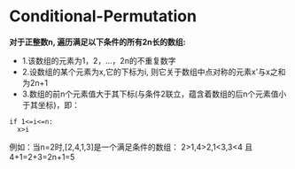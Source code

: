 # Conditional-Permutation
**对于正整数n, 遍历满足以下条件的所有2n长的数组:**
- 1.该数组的元素为1，2，...，2n的不重复数字
- 2.设数组的某个元素为x,它的下标为i, 则它关于数组中点对称的元素x'与x之和为2n+1
- 3.数组的前n个元素值大于其下标(与条件2联立，蕴含着数组的后n个元素值小于其坐标)，即：
``` 
if 1<=i<=n:
  x>i
```
例如：当n=2时,[2,4,1,3]是一个满足条件的数组：
  2>1,4>2,1<3,3<4 且 4+1=2+3=2n+1=5
